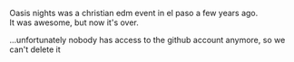 Oasis nights was a christian edm event in el paso a few years ago.  
It was awesome, but now it's over.  




...unfortunately nobody has access to the github account anymore, so we can't delete it
